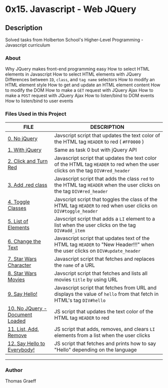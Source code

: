 # 0x15. Javascript - Web JQuery

## Description
Solved tasks from Holberton School's Higher-Level Programming - Javascript curriculum

### About
Why JQuery makes front-end programming easy
How to select HTML elements in Javascript
How to select HTML elements with JQuery
Differences between `ID`, `class`, and `tag name` selectors
How to modify an HTML element style
How to get and update an HTML element content
How to modify the DOM
How to make a `GET` request with JQuery Ajax
How to make a `POST` request with JQuery Ajax
How to listen/bind to DOM events
How to listen/bind to user events

### Files Used in this Project

FILE | DESCRIPTION
----|----
[0. No jQuery](./0-script.js) | Javscript script that updates the text color of the HTML tag `HEADER` to red ( `#FF0000` )
[1. With jQuery](./1-script.js) | Same as task 0 but with jQuery API
[2. Click and Turn Red](./2-script.js) | Javascript script that updates the text color of the HTML tag `HEADER` to red when the user clicks on the tag `DIV#red_header`
[3. Add .red class](./3-script.js) | Javascript script that adds the class `red` to the HTML tag `HEADER` when the user clicks on the tag `DIV#red_header`
[4. Toggle Classes](./4-script.js) | Javscript script that toggles the class of the HTML tag `HEADER` to red when user clicks on `DIV#toggle_header`
[5. List of Elements](./5-script.js) | Javscript script that adds a `LI` element to a list when the user clicks on the tag `DIV#add_item`
[6. Change the Text](./6-script.js) | Javascript script that updates text of the HTML tag `HEADER` to "New Header!!!" when the user clicks on `DIV#update_header`
[7. Star Wars Character](./7-script.js) | Javascript script that fetches and replaces the `name` of a URL
[8. Star Wars Movies](./8-script.js) | Javscript script that fetches and lists all movies `title` by using URL
[9. Say Hello!](./9-script.js) | Javascript script that fetches from URL and displays the value of `hello` from that fetch in HTML's tag `DIV#hello`
[10. No JQuery - Document Loaded](./100-script.js) | JS script that updates the text color of the HTML tag `HEADER` to red
[11. List, Add, Remove](./101-script.js) | JS script that adds, removes, and clears `LI` elements from a list when the user clicks
[12. Say Hello to Everybody!](./102-script.js) | JS script that fetches and prints how to say "Hello" depending on the language

----

### Author
Thomas Graeff
